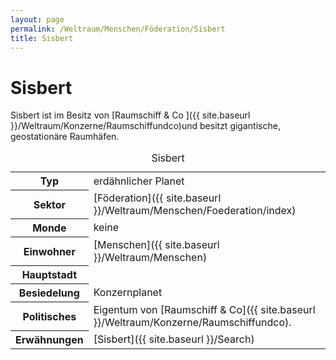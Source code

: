 ```yaml
---
layout: page
permalink: /Weltraum/Menschen/Föderation/Sisbert
title: Sisbert
---
```



# Sisbert


Sisbert ist im Besitz von [Raumschiff &amp; Co ]({{ site.baseurl }}/Weltraum/Konzerne/Raumschiffundco)und besitzt gigantische, geostationäre Raumhäfen.


<aside>
<table data-type="planet">
<caption>Sisbert</caption>
<tbody>
<tr><th>Typ</th><td>erdähnlicher Planet</td></tr>
<tr><th>Sektor</th><td>[Föderation]({{ site.baseurl }}/Weltraum/Menschen/Foederation/index)</td></tr>
<tr><th>Monde</th><td>keine</td></tr>
<tr><th>Einwohner</th><td>[Menschen]({{ site.baseurl }}/Weltraum/Menschen)</td></tr>
<tr><th>Hauptstadt</th><td> </td></tr>
<tr><th>Besiedelung</th><td>Konzernplanet</td></tr>
<tr><th>Politisches</th><td>Eigentum von [Raumschiff &amp; Co]({{ site.baseurl }}/Weltraum/Konzerne/Raumschiffundco).</td></tr>
<tr><th>Erwähnungen</th><td>[Sisbert]({{ site.baseurl }}/Search)</td></tr>
</tbody>
</table>

</aside>

